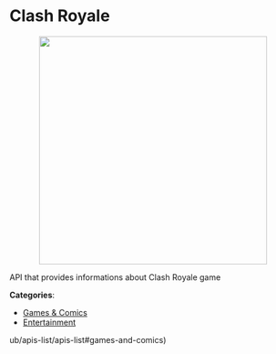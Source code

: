 # Clash Royale
<p align="center">
    <img width="400" src="https://raw.githubusercontent.com/apis-list/apis-list/apis/clash-royale/logo_256x256.png" />
</p>

API that provides informations about Clash Royale game



**Categories**:
- [Games & Comics](https://github.com/apis-list/apis-list#games-and-comics)
- [Entertainment](https://github.com/apis-list/apis-list#entertainment)





ub/apis-list/apis-list#games-and-comics)



